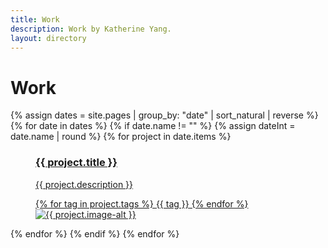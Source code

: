 ```yaml
---
title: Work
description: Work by Katherine Yang.
layout: directory
---
```


<h1 class="title">Work</h1>
<div class="work">
  {% assign dates = site.pages | group_by: "date" | sort_natural | reverse %}
  {% for date in dates %}
    {% if date.name != "" %}
      {% assign dateInt = date.name | round %}
      {% for project in date.items %}
        <a href="{{ project.url }}" title="{{ project.title }}" class="project">
          <figure>
            <figcaption>
              <h3 class="projectTitle">{{ project.title }}</h3>
              <p>{{ project.description }}</p>
              <div class="tags">
                {% for tag in project.tags %}
                  <span class="tag">{{ tag }}</span>
                {% endfor %}
              </div>
            </figcaption>
            <img src="{{ project.image-square }}" alt="{{ project.image-alt }}" loading="lazy">
          </figure>
        </a>
      {% endfor %}
    {% endif %}
  {% endfor %}
</div>